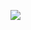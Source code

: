![](https://github-readme-streak-stats.herokuapp.com/?user=boxed-dev&theme=default&hide_border=true)<br/>
